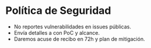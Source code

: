 # Política de Seguridad
- No reportes vulnerabilidades en issues públicas.
- Envía detalles a <tu-email> con PoC y alcance.
- Daremos acuse de recibo en 72h y plan de mitigación.
